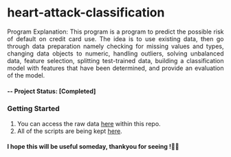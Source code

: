 # heart-attack-classification

<p align="justify">
Program Explanation: This program is a program to predict the possible risk of default on credit card use. The idea is to use existing data, then go through data preparation namely checking for missing values and types, changing data objects to numeric, handling outliers, solving unbalanced data, feature selection, splitting test-trained data, building a classification model with features that have been determined, and provide an evaluation of the model.
</p>

#### -- Project Status: [Completed]

### Getting Started
1. You can access the raw data [here](https://github.com/hosiajosindra/heart-attack-classification/blob/main/heart.csv) within this repo.
2. All of the scripts are being kept [here](https://github.com/hosiajosindra/heart-attack-classification/blob/main/heartattack.ipynb).

#### I hope this will be useful someday, thankyou for seeing !👌🏻
